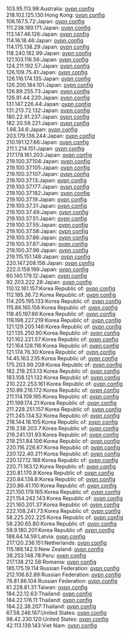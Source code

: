 103.95.113.98:Australia: [ovpn config](vpn/103_95_113_98.ovpn)  
218.102.125.130:Hong Kong: [ovpn config](vpn/218_102_125_130.ovpn)  
106.167.5.72:Japan: [ovpn config](vpn/106_167_5_72.ovpn)  
111.238.189.171:Japan: [ovpn config](vpn/111_238_189_171.ovpn)  
113.147.46.126:Japan: [ovpn config](vpn/113_147_46_126.ovpn)  
114.16.18.46:Japan: [ovpn config](vpn/114_16_18_46.ovpn)  
114.175.138.29:Japan: [ovpn config](vpn/114_175_138_29.ovpn)  
118.240.182.99:Japan: [ovpn config](vpn/118_240_182_99.ovpn)  
121.103.116.56:Japan: [ovpn config](vpn/121_103_116_56.ovpn)  
124.211.192.57:Japan: [ovpn config](vpn/124_211_192_57.ovpn)  
126.109.75.41:Japan: [ovpn config](vpn/126_109_75_41.ovpn)  
126.116.174.135:Japan: [ovpn config](vpn/126_116_174_135.ovpn)  
126.200.184.101:Japan: [ovpn config](vpn/126_200_184_101.ovpn)  
126.89.255.73:Japan: [ovpn config](vpn/126_89_255_73.ovpn)  
126.91.44.220:Japan: [ovpn config](vpn/126_91_44_220.ovpn)  
131.147.226.44:Japan: [ovpn config](vpn/131_147_226_44.ovpn)  
131.213.72.132:Japan: [ovpn config](vpn/131_213_72_132.ovpn)  
180.22.91.237:Japan: [ovpn config](vpn/180_22_91_237.ovpn)  
182.20.59.221:Japan: [ovpn config](vpn/182_20_59_221.ovpn)  
1.66.34.6:Japan: [ovpn config](vpn/1_66_34_6.ovpn)  
203.179.136.244:Japan: [ovpn config](vpn/203_179_136_244.ovpn)  
210.191.127.66:Japan: [ovpn config](vpn/210_191_127_66.ovpn)  
211.1.214.151:Japan: [ovpn config](vpn/211_1_214_151.ovpn)  
217.178.161.203:Japan: [ovpn config](vpn/217_178_161_203.ovpn)  
219.100.37.104:Japan: [ovpn config](vpn/219_100_37_104.ovpn)  
219.100.37.105:Japan: [ovpn config](vpn/219_100_37_105.ovpn)  
219.100.37.107:Japan: [ovpn config](vpn/219_100_37_107.ovpn)  
219.100.37.13:Japan: [ovpn config](vpn/219_100_37_13.ovpn)  
219.100.37.177:Japan: [ovpn config](vpn/219_100_37_177.ovpn)  
219.100.37.182:Japan: [ovpn config](vpn/219_100_37_182.ovpn)  
219.100.37.19:Japan: [ovpn config](vpn/219_100_37_19.ovpn)  
219.100.37.31:Japan: [ovpn config](vpn/219_100_37_31.ovpn)  
219.100.37.49:Japan: [ovpn config](vpn/219_100_37_49.ovpn)  
219.100.37.51:Japan: [ovpn config](vpn/219_100_37_51.ovpn)  
219.100.37.55:Japan: [ovpn config](vpn/219_100_37_55.ovpn)  
219.100.37.58:Japan: [ovpn config](vpn/219_100_37_58.ovpn)  
219.100.37.86:Japan: [ovpn config](vpn/219_100_37_86.ovpn)  
219.100.37.87:Japan: [ovpn config](vpn/219_100_37_87.ovpn)  
219.100.37.96:Japan: [ovpn config](vpn/219_100_37_96.ovpn)  
219.115.151.148:Japan: [ovpn config](vpn/219_115_151_148.ovpn)  
220.147.208.156:Japan: [ovpn config](vpn/220_147_208_156.ovpn)  
222.0.159.199:Japan: [ovpn config](vpn/222_0_159_199.ovpn)  
60.140.179.12:Japan: [ovpn config](vpn/60_140_179_12.ovpn)  
92.203.222.28:Japan: [ovpn config](vpn/92_203_222_28.ovpn)  
110.12.161.157:Korea Republic of: [ovpn config](vpn/110_12_161_157.ovpn)  
112.185.36.72:Korea Republic of: [ovpn config](vpn/112_185_36_72.ovpn)  
114.205.195.133:Korea Republic of: [ovpn config](vpn/114_205_195_133.ovpn)  
115.86.165.156:Korea Republic of: [ovpn config](vpn/115_86_165_156.ovpn)  
118.45.197.66:Korea Republic of: [ovpn config](vpn/118_45_197_66.ovpn)  
119.198.227.219:Korea Republic of: [ovpn config](vpn/119_198_227_219.ovpn)  
121.129.205.146:Korea Republic of: [ovpn config](vpn/121_129_205_146.ovpn)  
121.135.250.90:Korea Republic of: [ovpn config](vpn/121_135_250_90.ovpn)  
121.162.221.57:Korea Republic of: [ovpn config](vpn/121_162_221_57.ovpn)  
121.164.128.116:Korea Republic of: [ovpn config](vpn/121_164_128_116.ovpn)  
121.174.76.30:Korea Republic of: [ovpn config](vpn/121_174_76_30.ovpn)  
14.45.163.235:Korea Republic of: [ovpn config](vpn/14_45_163_235.ovpn)  
175.203.99.209:Korea Republic of: [ovpn config](vpn/175_203_99_209.ovpn)  
182.218.253.13:Korea Republic of: [ovpn config](vpn/182_218_253_13.ovpn)  
183.108.121.132:Korea Republic of: [ovpn config](vpn/183_108_121_132.ovpn)  
210.222.253.161:Korea Republic of: [ovpn config](vpn/210_222_253_161.ovpn)  
210.99.216.172:Korea Republic of: [ovpn config](vpn/210_99_216_172.ovpn)  
211.114.109.165:Korea Republic of: [ovpn config](vpn/211_114_109_165.ovpn)  
211.199.174.21:Korea Republic of: [ovpn config](vpn/211_199_174_21.ovpn)  
211.228.251.157:Korea Republic of: [ovpn config](vpn/211_228_251_157.ovpn)  
211.245.134.52:Korea Republic of: [ovpn config](vpn/211_245_134_52.ovpn)  
218.144.18.105:Korea Republic of: [ovpn config](vpn/218_144_18_105.ovpn)  
218.238.203.7:Korea Republic of: [ovpn config](vpn/218_238_203_7.ovpn)  
219.241.131.93:Korea Republic of: [ovpn config](vpn/219_241_131_93.ovpn)  
219.251.84.106:Korea Republic of: [ovpn config](vpn/219_251_84_106.ovpn)  
220.116.226.67:Korea Republic of: [ovpn config](vpn/220_116_226_67.ovpn)  
220.122.40.211:Korea Republic of: [ovpn config](vpn/220_122_40_211.ovpn)  
220.127.12.188:Korea Republic of: [ovpn config](vpn/220_127_12_188.ovpn)  
220.71.163.12:Korea Republic of: [ovpn config](vpn/220_71_163_12.ovpn)  
220.81.170.8:Korea Republic of: [ovpn config](vpn/220_81_170_8.ovpn)  
220.84.138.8:Korea Republic of: [ovpn config](vpn/220_84_138_8.ovpn)  
220.86.41.110:Korea Republic of: [ovpn config](vpn/220_86_41_110.ovpn)  
221.150.179.165:Korea Republic of: [ovpn config](vpn/221_150_179_165.ovpn)  
221.154.242.143:Korea Republic of: [ovpn config](vpn/221_154_242_143.ovpn)  
221.160.201.37:Korea Republic of: [ovpn config](vpn/221_160_201_37.ovpn)  
222.108.241.73:Korea Republic of: [ovpn config](vpn/222_108_241_73.ovpn)  
58.225.202.225:Korea Republic of: [ovpn config](vpn/58_225_202_225.ovpn)  
58.230.65.80:Korea Republic of: [ovpn config](vpn/58_230_65_80.ovpn)  
59.9.180.201:Korea Republic of: [ovpn config](vpn/59_9_180_201.ovpn)  
188.64.14.59:Latvia: [ovpn config](vpn/188_64_14_59.ovpn)  
217.120.236.151:Netherlands: [ovpn config](vpn/217_120_236_151.ovpn)  
115.188.142.5:New Zealand: [ovpn config](vpn/115_188_142_5.ovpn)  
38.253.148.78:Peru: [ovpn config](vpn/38_253_148_78.ovpn)  
217.138.212.58:Romania: [ovpn config](vpn/217_138_212_58.ovpn)  
185.175.19.114:Russian Federation: [ovpn config](vpn/185_175_19_114.ovpn)  
212.106.62.89:Russian Federation: [ovpn config](vpn/212_106_62_89.ovpn)  
78.81.86.104:Russian Federation: [ovpn config](vpn/78_81_86_104.ovpn)  
61.228.81.31:Taiwan: [ovpn config](vpn/61_228_81_31.ovpn)  
184.22.12.63:Thailand: [ovpn config](vpn/184_22_12_63.ovpn)  
184.22.176.11:Thailand: [ovpn config](vpn/184_22_176_11.ovpn)  
184.22.38.207:Thailand: [ovpn config](vpn/184_22_38_207.ovpn)  
67.58.246.187:United States: [ovpn config](vpn/67_58_246_187.ovpn)  
98.42.230.120:United States: [ovpn config](vpn/98_42_230_120.ovpn)  
42.113.139.143:Viet Nam: [ovpn config](vpn/42_113_139_143.ovpn)  

